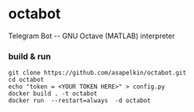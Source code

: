 # octabot
Telegram Bot -- GNU Octave (MATLAB) interpreter 

### build & run
```
git clone https://github.com/asapelkin/octabot.git 
cd octabot
echo "token = <YOUR TOKEN HERE>" > config.py
docker build . -t octabot
docker run  --restart=always  -d octabot
```



